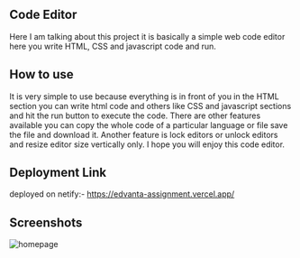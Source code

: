 
## Code Editor
Here I am talking about this project it is basically a simple web code editor here you write HTML, CSS and javascript code and run. 

## How to use
It is very simple to use because everything is in front of you in the HTML section you can write html code and others like CSS and javascript sections and hit the run button to execute the code. There are  other features available you can copy the whole code of a particular language or file save the file and download it. Another feature is lock editors or unlock editors and resize editor size vertically only.  I hope you will enjoy this code editor.


## Deployment Link
deployed on netify:-
https://edvanta-assignment.vercel.app/

## Screenshots
![homepage]("../screenshots/homepage.png?raw=true")
